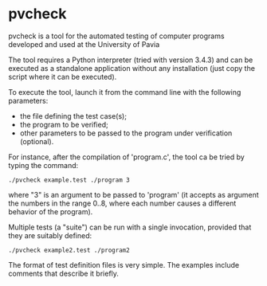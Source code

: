 # pvcheck
pvcheck is a tool for the automated testing of computer programs developed and used at the University of Pavia

The tool requires a Python interpreter (tried with version 3.4.3) and
can be executed as a standalone application without any installation
(just copy the script where it can be executed).

To execute the tool, launch it from the command line with the
following parameters:
- the file defining the test case(s);
- the program to be verified;
- other parameters to be passed to the program under verification
  (optional).

For instance, after the compilation of 'program.c', the tool ca be tried by typing the command:

```
./pvcheck example.test ./program 3
```

where "3" is an argument to be passed to 'program' (it accepts as
argument the numbers in the range 0..8, where each number causes
a different behavior of the program).

Multiple tests (a "suite") can be run with a single invocation,
provided that they are suitably defined:

```
./pvcheck example2.test ./program2
```
    
The format of test definition files is very simple.  The examples
include comments that describe it briefly.

